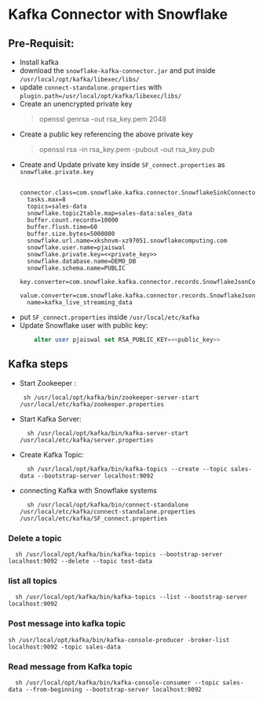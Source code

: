 # Kafka Connector with Snowflake 


## Pre-Requisit:
  - Install kafka
  - download the ```snowflake-kafka-connector.jar``` and put inside ```/usr/local/opt/kafka/libexec/libs/```
  - update ```connect-standalone.properties``` with ```plugin.path=/usr/local/opt/kafka/libexec/libs/```
  - Create an unencrypted private key
    > openssl genrsa -out rsa_key.pem 2048
  - Create a public key referencing the above private key
    > openssl rsa -in rsa_key.pem -pubout -out rsa_key.pub
  - Create and Update private key inside ```SF_connect.properties``` as ```snowflake.private.key```
    ```properties
      connector.class=com.snowflake.kafka.connector.SnowflakeSinkConnector
      tasks.max=8
      topics=sales-data
      snowflake.topic2table.map=sales-data:sales_data
      buffer.count.records=10000
      buffer.flush.time=60
      buffer.size.bytes=5000000
      snowflake.url.name=xkshnvm-xz97051.snowflakecomputing.com
      snowflake.user.name=pjaiswal
      snowflake.private.key=<<private_key>>
      snowflake.database.name=DEMO_DB
      snowflake.schema.name=PUBLIC
      key.converter=com.snowflake.kafka.connector.records.SnowflakeJsonConverter
      value.converter=com.snowflake.kafka.connector.records.SnowflakeJsonConverter
      name=kafka_live_streaming_data
    ```
  - put ```SF_connect.properties``` inside ```/usr/local/etc/kafka```
  - Update Snowflake user with public key:
    ```sql
        alter user pjaiswal set RSA_PUBLIC_KEY=<<public_key>>
    ```
    
## Kafka steps 
- Start Zookeeper :
   ```shell
    sh /usr/local/opt/kafka/bin/zookeeper-server-start /usr/local/etc/kafka/zookeeper.properties
   ```
- Start Kafka Server:
  ```shell
    sh /usr/local/opt/kafka/bin/kafka-server-start /usr/local/etc/kafka/server.properties
  ```
- Create Kafka Topic:
  ```shell
    sh /usr/local/opt/kafka/bin/kafka-topics --create --topic sales-data --bootstrap-server localhost:9092
  ```
- connecting Kafka with Snowflake systems
  ```shell
    sh /usr/local/opt/kafka/bin/connect-standalone /usr/local/etc/kafka/connect-standalone.properties /usr/local/etc/kafka/SF_connect.properties
  ```

###  Delete a topic 
  ```shell
    sh /usr/local/opt/kafka/bin/kafka-topics --bootstrap-server localhost:9092 --delete --topic test-data
  ```

 ###  list all topics 
  ```shell
    sh /usr/local/opt/kafka/bin/kafka-topics --list --bootstrap-server localhost:9092
  ```

 ### Post message into kafka topic
  ```shell
  sh /usr/local/opt/kafka/bin/kafka-console-producer -broker-list localhost:9092 -topic sales-data
  ```

### Read message from Kafka topic
```shell
  sh /usr/local/opt/kafka/bin/kafka-console-consumer --topic sales-data --from-beginning --bootstrap-server localhost:9092
```


